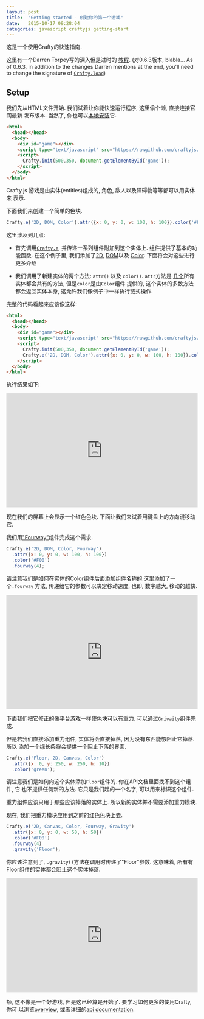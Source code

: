 ```yaml
---
layout: post
title:  "Getting started - 创建你的第一个游戏"
date:   2015-10-17 09:28:04
categories: javascript craftyjs getting-start
---
```



这是一个使用Crafty的快速指南.

这里有一个Darren Torpey写的深入但是过时的
[教程](http://buildnewgames.com/introduction-to-crafty/). (对0.6.3版本,
blabla... As of 0.6.3, in addition to the changes Darren mentions at the end, you'll need to change the signature of [`Crafty.load`](/api/Crafty-loader.html))

## Setup

我们先从HTML文件开始. 我们试着让你能快速运行程序, 这里偷个懒, 直接连接官网最新
发布版本. 当然了, 你也可以[本地安装](craftyjs.com/#install)它.

``` html
<html>
  <head></head>
  <body>
    <div id="game"></div>
    <script type="text/javascript" src="https://rawgithub.com/craftyjs/Crafty/release/dist/crafty-min.js"></script>
    <script>
      Crafty.init(500,350, document.getElementById('game'));
    </script>
  </body>
</html>
```


Crafty.js 游戏是由实体(entities)组成的, 角色, 敌人以及障碍物等等都可以用实体来
表示.

下面我们来创建一个简单的色块.

``` javascript
Crafty.e('2D, DOM, Color').attr({x: 0, y: 0, w: 100, h: 100}).color('#F00');
```

这里涉及到几点:

- 首先调用[`Crafty.e`](/api/Crafty-e.html), 并传递一系列组件附加到这个实体上.
组件提供了基本的功能函数. 在这个例子里, 我们添加了[2D](/api/2D.html),
[DOM](/api/DOM.html)以及 [Color](/api/Color.html). 下面将会对这些进行更多介绍

- 我们调用了新建实体的两个方法: `attr()` 以及 `color()`. `attr`方法是
[几个](/api/Crafty-Core.html)所有实体都会共有的方法, 但是`color`是由`Color`组件
提供的, 这个实体的多数方法都会返回实体本身, 这允许我们像例子中一样执行链式操作.


完整的代码看起来应该像这样:

```html
<html>
  <head></head>
  <body>
    <div id="game"></div>
    <script type="text/javascript" src="https://rawgithub.com/craftyjs/Crafty/release/dist/crafty-min.js"></script>
    <script>
      Crafty.init(500,350, document.getElementById('game'));
      Crafty.e('2D, DOM, Color').attr({x: 0, y: 0, w: 100, h: 100}).color('#F00');
    </script>
  </body>
</html>
```

执行结果如下:

<iframe width="100%" height="300" src="http://jsfiddle.net/kevinsimper/pShLx/embedded/result,js,html/" allowfullscreen="allowfullscreen" frameborder="0"></iframe>

现在我们的屏幕上会显示一个红色色块. 下面让我们来试着用键盘上的方向键移动它.

我们用["Fourway"](/api/Fourway.html)组件完成这个需求.

``` javascript
Crafty.e('2D, DOM, Color, Fourway')
  .attr({x: 0, y: 0, w: 100, h: 100})
  .color('#F00')
  .fourway(4);
```

请注意我们是如何在实体的Color组件后面添加组件名称的.这里添加了一个`.fourway`
方法, 传递给它的参数可以决定移动速度, 也即, 数字越大, 移动的越快.

<iframe width="100%" height="300" src="http://jsfiddle.net/kevinsimper/9jCr7/embedded/result,js,html/" allowfullscreen="allowfullscreen" frameborder="0"></iframe>

下面我们把它修正的像平台游戏一样使色块可以有重力. 可以通过`Grivaity`组件完成.

但是若我们直接添加重力组件, 实体将会直接掉落, 因为没有东西能够阻止它掉落. 所以
添加一个绿长条将会提供一个阻止下落的界面.

``` javascript
Crafty.e('Floor, 2D, Canvas, Color')
  .attr({x: 0, y: 250, w: 250, h: 10})
  .color('green');
```

请注意我们是如何向这个实体添加`Floor`组件的. 你在API文档里面找不到这个组件, 它
也不提供任何新的方法. 它只是我们起的一个名字, 可以用来标识这个组件.

重力组件应该只用于那些应该掉落的实体上. 所以新的实体并不需要添加重力模块.

现在, 我们把重力模块应用到之前的红色色块上去.

``` js
Crafty.e('2D, Canvas, Color, Fourway, Gravity')
  .attr({x: 0, y: 0, w: 50, h: 50})
  .color('#F00')
  .fourway(4)
  .gravity('Floor');
```

你应该注意到了, `.gravity()`方法在调用时传递了"Floor"参数. 这意味着, 所有有
Floor组件的实体都会阻止这个实体掉落.

<iframe width="100%" height="300" src="http://jsfiddle.net/kevinsimper/2nBLb/2/embedded/result,js,html" allowfullscreen="allowfullscreen" frameborder="0"></iframe>

额, 这不像是一个好游戏, 但是这已经算是开始了. 要学习如何更多的使用Crafty, 你可
以浏览[overview](/documentation), 或者详细的[api documentation](/api/).
